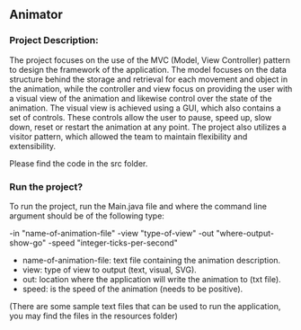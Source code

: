 ## Animator

### Project Description:

The project focuses on the use of the MVC (Model, View Controller) pattern to design the framework of the application. The model focuses
on the data structure behind the storage and retrieval for each movement and object in the animation, while the controller and view focus on providing the user with a visual
view of the animation and likewise control over the state of the animation. The visual view is achieved using a GUI, which also contains a set of controls. These
controls allow the user to pause, speed up, slow down, reset or restart the animation at any point. The project also utilizes a visitor pattern, which allowed the team
to maintain flexibility and extensibility. 

Please find the code in the src folder. 

### Run the project?

To run the project, run the Main.java file and where the command line argument should be of the following type: <p>
-in "name-of-animation-file" -view "type-of-view" -out "where-output-show-go" -speed "integer-ticks-per-second"

- name-of-animation-file: text file containing the animation description.
- view: type of view to output (text, visual, SVG).
- out: location where the application will write the animation to (txt file).
- speed: is the speed of the animation (needs to be positive).

(There are some sample text files that can be used to run the application, you may find the files in the resources folder)
